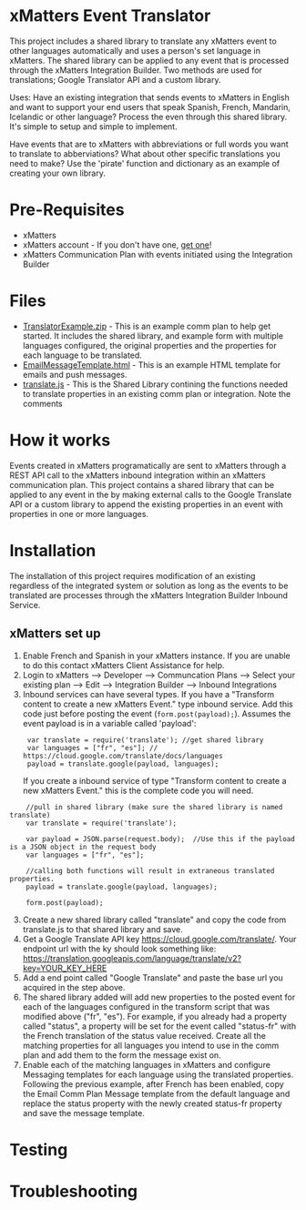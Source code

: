 # xMatters Event Translator

This project includes a shared library to translate any xMatters event to other languages automatically and uses a person's set language in xMatters. The shared library can be applied to any event that is processed through the xMatters Integration Builder. Two methods are used for translations; Google Translator API and a custom library.

Uses:
Have an existing integration that sends events to xMatters in English and want to support your end users that speak Spanish, French, Mandarin, Icelandic or other language? Process the even through this shared library. It's simple to setup and simple to implement.

Have events that are to xMatters with abbreviations or full words you want to translate to abberviations? What about other specific translations you need to make? Use the 'pirate' function and dictionary as an example of creating your own library.

# Pre-Requisites

- xMatters
- xMatters account - If you don't have one, [get one](https://www.xmatters.com)!
- xMatters Communication Plan with events initiated using the Integration Builder

# Files

- [TranslatorExample.zip](TranslatorExample.zip) - This is an example comm plan to help get started. It includes the shared library, and example form with multiple languages configured, the original properties and the properties for each language to be translated.
- [EmailMessageTemplate.html](EmailMessageTemplate.html) - This is an example HTML template for emails and push messages.
- [translate.js](translate.js) - This is the Shared Library contining the functions needed to translate properties in an existing comm plan or integration. Note the comments

# How it works

Events created in xMatters programatically are sent to xMatters through a REST API call to the xMatters inbound integration within an xMatters communication plan. This project contains a shared library that can be applied to any event in the by making external calls to the Google Translate API or a custom library to append the existing properties in an event with properties in one or more languages.

# Installation

The installation of this project requires modification of an existing regardless of the integrated system or solution as long as the events to be translated are processes through the xMatters Integration Builder Inbound Service.

## xMatters set up

1. Enable French and Spanish in your xMatters instance. If you are unable to do this contact xMatters Client Assistance for help.
2. Login to xMatters --> Developer --> Communcation Plans --> Select your existing plan --> Edit --> Integration Builder --> Inbound Integrations
3. Inbound services can have several types. If you have a "Transform content to create a new xMatters Event." type inbound service. Add this code just before posting the event (`form.post(payload);`). Assumes the event payload is in a variable called 'payload':
   ```
    var translate = require('translate'); //get shared library
    var languages = ["fr", "es"]; // https://cloud.google.com/translate/docs/languages
    payload = translate.google(payload, languages);
   ```
   If you create a inbound service of type "Transform content to create a new xMatters Event." this is the complete code you will need.

```
    //pull in shared library (make sure the shared library is named translate)
    var translate = require('translate');

    var payload = JSON.parse(request.body);  //Use this if the payload is a JSON object in the request body
    var languages = ["fr", "es"];

    //calling both functions will result in extraneous translated properties.
    payload = translate.google(payload, languages);

    form.post(payload);
```

3. Create a new shared library called "translate" and copy the code from translate.js to that shared library and save.
4. Get a Google Translate API key https://cloud.google.com/translate/. Your endpoint url with the ky should look something like: https://translation.googleapis.com/language/translate/v2?key=YOUR_KEY_HERE
5. Add a end point called "Google Translate" and paste the base url you acquired in the step above.
6. The shared library added will add new properties to the posted event for each of the languages configured in the transform script that was modified above ("fr", "es"). For example, if you already had a property called "status", a property will be set for the event called "status-fr" with the French translation of the status value received. Create all the matching properties for all languages you intend to use in the comm plan and add them to the form the message exist on.
7. Enable each of the matching languages in xMatters and configure Messaging templates for each language using the translated properties. Following the previous example, after French has been enabled, copy the Email Comm Plan Message template from the default language and replace the status property with the newly created status-fr property and save the message template.

# Testing

# Troubleshooting
